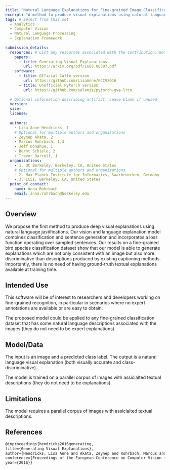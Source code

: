 ```yaml
---
title: "Natural Language Explanations for Fine-grained Image Classification"
excerpt: "A method to produce visual explanations using natural language justifications."
tags: # Select from this set
  - Analytics
  - Computer Vision
  - Natural Language Processing
  - Explanation Framework
   
submission_details:
  resources: # List any resources associated with the contribution. Not all sections are required
    papers:
      - title: Generating Visual Explanations
        url: https://arxiv.org/pdf/1603.08507.pdf
    software:
      - title: Official Caffe version
        url: https://github.com/LisaAnne/ECCV2016
      - title: Unofficial Pytorch version
        url: https://github.com/salaniz/pytorch-gve-lrcn
   
  # Optional information describing artifact. Leave blank if unused
  version: 
  size: 
  license: 
   
  authors:
    - Lisa Anne Hendricks, 1
    # Optional for multiple authors and organizations
    - Zeynep Akata, 2
    - Marcus Rohrbach, 1,3
    - Jeff Donahue, 1
    - Bernt Schiele, 2
    - Trevor Darrell, 1
  organizations:
    - 1. UC Berkeley, Berkeley, CA, United States
    # Optional for multiple authors and organizations
    - 2. Max Planck Institute for Informatics, Saarbruecken, Germany
    - 3. ICSI, Berkeley, CA, United States
  point_of_contact:
    name: Anna Rohrbach
    email: anna.rohrbach@berkeley.edu
---
```

   
## Overview
We propose the first method to produce deep visual explanations using natural language justifications. Our vision and language explanation model combines classification and sentence generation and incorporates a loss function operating over sampled sentences. Our results on a fine-grained bird species classification dataset show that our model is able to generate explanations which are not only consistent with an image but also more discriminative than descriptions produced by existing captioning methods.
Importantly, there is no need of having ground-truth textual explanations available at training time.

## Intended Use
This software will be of interest to researchers and developers working on fine-grained recognition, in particular in scenarios where no expert annotations are available or are easy to obtain.

The proposed model could be applied to any fine-grained classification dataset that has some natural language descriptions associated with the images (they do not need to be expert explanations).
   
## Model/Data
The input is an image and a predicted class label. The output is a natural language visual explanation (both visually accurate and class-discriminative).

The model is trained on a parallel corpus of images with assicialted textual descriptions (they do not need to be explanations).

## Limitations
The model requires a parallel corpus of images with assicialted textual descriptions.
   
## References
```tex
@inproceedings{hendricks2016generating, 
title={Generating Visual Explanations}, 
author={Hendricks, Lisa Anne and Akata, Zeynep and Rohrbach, Marcus and Donahue, Jeff and Schiele, Bernt and Darrell, Trevor}, 
conference={Proceedings of the European Conference on Computer Vision (ECCV)}, 
year={2016}}
```
